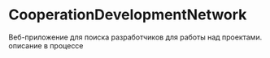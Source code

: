 # CooperationDevelopmentNetwork
Веб-приложение для поиска разработчиков для работы над проектами.
описание в процессе
